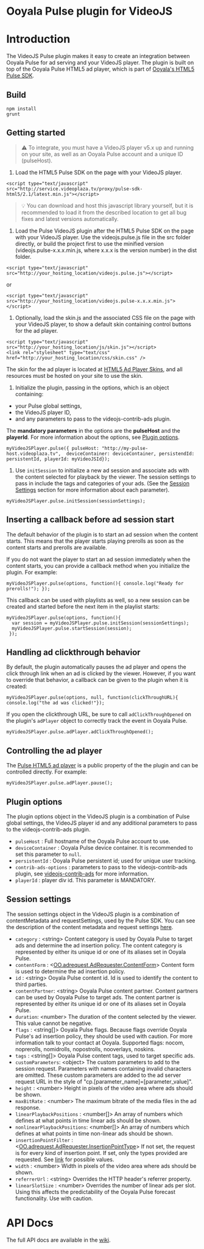 # Ooyala Pulse plugin for VideoJS


# Introduction
The VideoJS Pulse plugin makes it easy to create an integration between Ooyala Pulse for ad serving and your VideoJS player. The plugin is built on top of the Ooyala Pulse HTML5 ad player, which is part of [Ooyala's HTML5 Pulse SDK](http://pulse-sdks.ooyala.com/pulse-html5/latest/).


## Build
    npm install
    grunt

## Getting started

>:warning: To integrate, you must have a VideoJS player v5.x up and running on your site, as well as an Ooyala Pulse account and a unique ID (pulseHost).

1. Load the HTML5 Pulse SDK on the page with your VideoJS player.

 ```
 <script type="text/javascript" src="http://service.videoplaza.tv/proxy/pulse-sdk-html5/2.1/latest.min.js"></script>
 ```
 >:bulb: You can download and host this javascript library yourself, but it is recommended to load it from the described location to get all bug fixes and latest versions automatically.

1. Load the Pulse VideoJS plugin after the HTML5 Pulse SDK on the page with your VideoJS player. Use the videojs.pulse.js file in the src folder directly, or build the project first to use the minified version (videojs.pulse-x.x.x.min.js, where x.x.x is the version number) in the dist folder.

  ```
  <script type="text/javascript" src="http://your_hosting_location/videojs.pulse.js"></script>
  ```
  or
  ```
  <script type="text/javascript" src="http://your_hosting_location/videojs.pulse-x.x.x.min.js"></script>
  ```

1. Optionally, load the skin.js and the associated CSS file on the page with your VideoJS player, to show a default skin containing control buttons for the ad player.
  ```
  <script type="text/javascript" src="http://your_hosting_location/js/skin.js"></script>
  <link rel="stylesheet" type="text/css" href="http://your_hosting_location/css/skin.css" />
  ```
  The skin for the ad player is located at [HTML5 Ad Player Skins](https://github.com/ooyala/pulse-sdk-html5-2.x-skins), and all resources must be hosted on your site to use the skin.

1. Initialize the plugin, passing in the options, which is an object containing:
  - your Pulse global settings,
  - the VideoJS player ID,
  - and any parameters to  pass to the videojs-contrib-ads plugin.

  The **mandatory parameters** in the options are the **pulseHost** and the **playerId**. For more information about the options, see [Plugin options](#plugin-options).
  ```
  myVideoJSPlayer.pulse({ pulseHost: "http://my-pulse-host.videoplaza.tv",  deviceContainer: deviceContainer, persistendId: persistentId, playerId: myVideoJSId});
  ```

1. Use `initSession` to initialize a new ad session and associate ads with the content selected for playback by the viewer. The session settings to pass in include the tags and categories of your ads. (See the [Session Settings](#session-settings) section for more information about each parameter).
  ```
  myVideoJSPlayer.pulse.initSession(sessionSettings);
  ```

## Inserting a callback before ad session start

The default behavior of the plugin is to start an ad session when the content starts. This means that the player starts playing prerolls as soon as the content starts and prerolls are available.

If you do not want the player to start an ad session immediately when the content starts, you can provide a callback method when you initialize the plugin. For example:
```
myVideoJSPlayer.pulse(options, function(){ console.log("Ready for prerolls!"); });
```

This callback can be used with playlists as well, so a new session can be created and started before the next item in the playlist starts:
```
myVideoJSPlayer.pulse(options, function(){ 
  var session = myVideoJSPlayer.pulse.initSession(sessionSettings);
  myVideoJSPlayer.pulse.startSession(session);
 });
```

## Handling ad clickthrough behavior

By default, the plugin automatically pauses the ad player and opens the click through link when an ad is clicked by the viewer. However, if you want to override that behavior, a callback can be given to the plugin when it is created:
```
myVideoJSPlayer.pulse(options, null, function(clickThroughURL){ console.log("the ad was clicked!"});
```

If you open the clickthrough URL, be sure to call `adClickThroughOpened` on the plugin's `adPlayer` object to correctly track the event in Ooyala Pulse.
```
myVideoJSPlayer.pulse.adPlayer.adClickThroughOpened();
```

## Controlling the ad player

The [Pulse HTML5 ad player](http://pulse-sdks.ooyala.com/pulse-html5/latest/OO.Pulse.AdPlayerController.html) is a public property of the the plugin and can be controlled directly. For example:
```
myVideoJSPlayer.pulse.adPlayer.pause();
```

## <a name="plugin-options"></a>Plugin options

The plugin options object in the VideoJS plugin is a combination of Pulse global settings, the VideoJS player id and any additional parameters to pass to the videojs-contrib-ads plugin.

* `pulseHost` : Full hostname of the Ooyala Pulse account to use.
* `deviceContainer` : Ooyala Pulse device container. It is recommended to set this parameter to `null`.
* `persistentId` : Ooyala Pulse persistent id; used for unique user tracking.
* `contrib-ads-options` : parameters to pass to the videojs-contrib-ads plugin, see [videojs-contrib-ads](https://github.com/videojs/videojs-contrib-ads) for more information.
* `playerId` : player div id. This parameter is MANDATORY.


## <a name="session-settings"></a>Session settings

The session settings object in the VideoJS plugin is a combination of contentMetadata and requestSettings, used by the Pulse SDK. You can see the description of the content metadata and request settings [here](http://pulse-sdks.ooyala.com/pulse-html5/latest/OO.Pulse.html).

* `category` : &lt;string\> Content category is used by Ooyala Pulse to target ads and determine
    the ad insertion policy. The content category is represented by either its unique id or one
    of its aliases set in Ooyala Pulse.
* `contentForm` : &lt;[OO.adrequest.AdRequester.ContentForm](http://pulse-sdks.ooyala.com/html5_2/latest/videoplaza.adrequest.AdRequester.html#toc4__anchor)>  Content form is used to determine the ad insertion policy.
* `id` : &lt;string>  Ooyala Pulse content id. Id is used to identify the content to third parties.
* `contentPartner`: &lt;string>  Ooyala Pulse content partner. Content partners can be used by
    Ooyala Pulse to target ads. The content partner is represented by either its unique id or one of its
    aliases set in Ooyala Pulse.
* `duration`: &lt;number>  The duration of the content selected by the viewer. This value cannot be negative.
* `flags` : &lt;string[]>  Ooyala Pulse flags. Because flags override Ooyala Pulse's ad insertion policy, they
    should be used with caution. For more information talk to your contact at Ooyala. Supported flags:
    nocom, noprerolls, nomidrolls, nopostrolls, nooverlays, noskins.
* `tags` : &lt;string[]>   Ooyala Pulse content tags, used to target specific ads.
* `customParameters`: &lt;object>  The custom parameters to add to the
    session request. Parameters with names containing invalid characters are omitted.
    These custom parameters are added to the ad server request URL in the style
    of "cp.[parameter_name]=[parameter_value]".
* `height` : &lt;number>  Height in pixels of the video area where ads should be shown.
* `maxBitRate` : &lt;number>  The maximum bitrate of the media files in the ad response.
* `linearPlaybackPositions` : &lt;number[]> An array of numbers which defines at what points in time linear ads should be shown.
* `nonlinearPlaybackPositions`: &lt;number[]>  An array of numbers which defines at what points in time non-linear ads should be shown.
* `insertionPointFilter` : &lt;[OO.adrequest.AdRequester.InsertionPointType](http://pulse-sdks.ooyala.com/html5_2/latest/videoplaza.adrequest.AdRequester.html#toc5__anchor)>  If not set, the request is for every kind of insertion point. If set, only the types provided are requested. See [link](http://pulse-sdks.ooyala.com/html5_2/latest/videoplaza.adrequest.AdRequester.html#toc5__anchor) for possible values.
* `width` : &lt;number>  Width in pixels of the video area where ads should be shown.
* `referrerUrl` : &lt;string>  Overrides the HTTP header's referrer property.
* `linearSlotSize` : &lt;number>  Overrides the number of linear ads per slot. Using this affects the predictability of the Ooyala Pulse forecast functionality. Use with caution.

# API Docs
The full API docs are available in the [wiki](https://github.com/ooyala/pulse-sdk-html5-2.x-plugin-videojs/wiki/Pulse-VideoJS-plugin-API-documentation).
